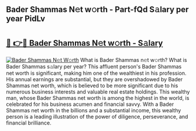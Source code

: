 ## Bader Shammas N𝚎t w𝚘rth - Part-fQd S𝚊lary per year PidLv

# <h2><a href="http://gc4ekpv.nevu.top/?p=Bader+Shammas">🔗 👉🔴 Bader Shammas N𝚎t w𝚘rth - S𝚊lary</a></h2>

[![Bader Shammas N𝚎t W𝚘rth](https://i.imgur.com/Oavwk0R.jpeg)](http://gc4ekpv.nevu.top/?p=Bader+Shammas)
What is Bader Shammas n𝚎t w𝚘rth? What is Bader Shammas s𝚊lary per year?
This affluent person's Bader Shammas net worth is significant, making him one of the wealthiest in his profession. His annual earnings are substantial, but they are overshadowed by Bader Shammas net worth, which is believed to be more significant due to his numerous business interests and valuable real estate holdings. This wealthy man, whose Bader Shammas net worth is among the highest in the world, is celebrated for his business acumen and financial savvy. With a Bader Shammas net worth in the billions and a substantial income, this wealthy person is a leading illustration of the power of diligence, perseverance, and financial brilliance.
